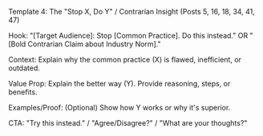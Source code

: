 Template 4: The "Stop X, Do Y" / Contrarian Insight (Posts 5, 16, 18, 34, 41, 47)

Hook: "[Target Audience]: Stop [Common Practice]. Do this instead." OR "[Bold Contrarian Claim about Industry Norm]."

Context: Explain why the common practice (X) is flawed, inefficient, or outdated.

Value Prop: Explain the better way (Y). Provide reasoning, steps, or benefits.

Examples/Proof: (Optional) Show how Y works or why it's superior.

CTA: "Try this instead." / "Agree/Disagree?" / "What are your thoughts?"